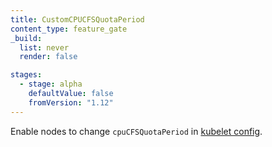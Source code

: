 ```yaml
---
title: CustomCPUCFSQuotaPeriod
content_type: feature_gate
_build:
  list: never
  render: false

stages:
  - stage: alpha
    defaultValue: false
    fromVersion: "1.12"
---
```

Enable nodes to change `cpuCFSQuotaPeriod` in
[kubelet config](/docs/tasks/administer-cluster/kubelet-config-file/).
